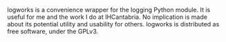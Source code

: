 logworks is a convenience wrapper for the logging Python module. It is useful for me and the work I do at IHCantabria. No implication is made about its potential utility and usability for others. logworks is distributed as free software, under the GPLv3.
